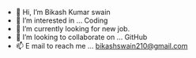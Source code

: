 - 👋 Hi, I’m Bikash Kumar swain 
- 👀 I’m interested in ... Coding 
- 🌱 I’m currently looking for new job.
- 💞️ I’m looking to collaborate on ... GitHub 
- 📫 E mail to reach me ... bikashswain210@gmail.com

<!---
Bikashswain210/Bikashswain210 is a ✨ special ✨ repository because its `README.md` (this file) appears on your GitHub profile.
You can click the Preview link to take a look at your changes.
--->
